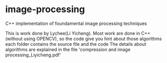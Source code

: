 # image-processing
C++ implementation of foundamental image processing techniques

This is work done by Lychee(Li Yicheng).
Most work are done in C++ (without using OPENCV), so the code give you hint about those algorithms
each folder contains the source file and the code 
The details about algorithms are explained in the file 'compression and image processing_Liyicheng.pdf'
